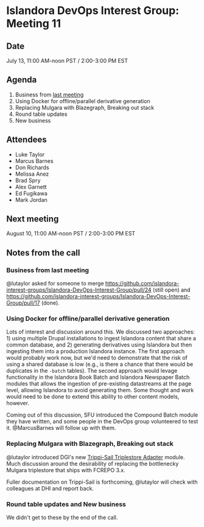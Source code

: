 # Islandora DevOps Interest Group: Meeting 11

## Date

July 13, 11:00 AM-noon PST / 2:00-3:00 PM EST

## Agenda

1. Business from [last meeting](https://github.com/islandora-interest-groups/Islandora-DevOps-Interest-Group/blob/master/meetings/10.md)
2. Using Docker for offline/parallel derivative generation
3. Replacing Mulgara with Blazegraph, Breaking out stack
4. Round table updates
5. New business

## Attendees

* Luke Taylor
* Marcus Barnes
* Don Richards
* Melissa Anez
* Brad Spry
* Alex Garnett
* Ed Fugikawa
* Mark Jordan

## Next meeting

August 10, 11:00 AM-noon PST / 2:00-3:00 PM EST


## Notes from the call

### Business from last meeting

@lutaylor asked for someone to merge https://github.com/islandora-interest-groups/Islandora-DevOps-Interest-Group/pull/24 (still open) and https://github.com/islandora-interest-groups/Islandora-DevOps-Interest-Group/pull/17 (done).

### Using Docker for offline/parallel derivative generation

Lots of interest and discussion around this. We discussed two approaches: 1) using multiple Drupal installations to ingest Islandora content that share a common database, and 2) generating derivatives using Islandora but then ingesting them into a production Islandora instance. The first approach would probably work now, but we'd need to demonstrate that the risk of using a shared database is low (e.g., is there a chance that there would be duplicates in the `-batch` tables). The second approach would levage functionality in the Islandora Book Batch and Islandora Newspaper Batch modules that allows the ingestion of pre-existing datastreams at the page level, allowing Islandora to avoid generating them. Some thought and work would need to be done to extend this ability to other content models, however.

Coming out of this discussion, SFU introduced the Compound Batch module they have written, and some people in the DevOps group volunteered to test it. @MarcusBarnes will follow up with them.

### Replacing Mulgara with Blazegraph, Breaking out stack

@lutaylor introduced DGI's new [Trippi-Sail Triplestore Adapter](https://github.com/discoverygarden/trippi-sail) module. Much discussion around the desirability of replacing the bottlenecky Mulgara triplestore that ships with FCREPO 3.x.

Fuller documentation on Trippi-Sail is forthcoming, @lutaylor will check with colleagues at DHI and report back.

### Round table updates and New business

We didn't get to these by the end of the call.
